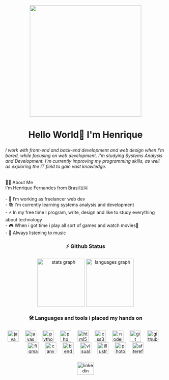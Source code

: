 <div align="center">
  <img height="350" src="https://i.pinimg.com/736x/74/07/0a/74070a34691822fcf035842852ef8c4d.jpg"  />
</div>

###

<h1 align="center">Hello World👋 I'm Henrique</h1>

###


###

<h6 align="left">I work with front-end and back-end development and web design when I'm bored, while focusing on web development. I'm studying Systems Analysis and Development. I'm currently improving my programming skills, as well as exploring the IT field to gain vast knowledge.</h6>

###

<p align="left">👩‍💻  About Me <br>I'm Henrique Fernandes from Brasil🇧🇷<br><br>- 🔭 I’m working as freelancer web dev<br>- 📚 I'm currently learning systems analysis and development<br>- ⚡ In my free time I program, write, design and like to study everything about technology<br>- 🎮 When i got time i play all sort of games and watch movies🎥<br>- 🎵 Always listening to music</p>

###

<h3 align="center">⚡ Github Status</h3>

###

<div align="center">
  <img src="https://github-readme-stats.vercel.app/api?username=HenriqueUE&hide_title=false&hide_rank=false&show_icons=true&include_all_commits=true&count_private=true&disable_animations=false&theme=default&locale=en&hide_border=false&order=1&custom_title=HENRIQUEUE's%20GitHub%20Stats" height="150" alt="stats graph"  />
  <img src="https://github-readme-stats.vercel.app/api/top-langs?username=HenriqueUE&locale=en&hide_title=false&layout=compact&card_width=320&langs_count=6&theme=default&hide_border=false&order=2" height="150" alt="languages graph"  />
</div>

###

<h3 align="center">🛠 Languages and tools i placed my hands on</h3>

###

<div align="center">
  <img src="https://cdn.jsdelivr.net/gh/devicons/devicon/icons/java/java-original.svg" height="35" alt="java logo"  />
  <img width="12" />
  <img src="https://cdn.jsdelivr.net/gh/devicons/devicon/icons/javascript/javascript-original.svg" height="35" alt="javascript logo"  />
  <img width="12" />
  <img src="https://cdn.jsdelivr.net/gh/devicons/devicon/icons/python/python-plain.svg" height="35" alt="python logo"  />
  <img width="12" />
  <img src="https://cdn.jsdelivr.net/gh/devicons/devicon/icons/php/php-original.svg" height="35" alt="php logo"  />
  <img width="12" />
  <img src="https://cdn.jsdelivr.net/gh/devicons/devicon/icons/html5/html5-original-wordmark.svg" height="35" alt="html5 logo"  />
  <img width="12" />
  <img src="https://cdn.jsdelivr.net/gh/devicons/devicon/icons/css3/css3-original-wordmark.svg" height="35" alt="css3 logo"  />
  <img width="12" />
  <img src="https://cdn.jsdelivr.net/gh/devicons/devicon/icons/nodejs/nodejs-plain-wordmark.svg" height="35" alt="nodejs logo"  />
  <img width="12" />
  <img src="https://cdn.jsdelivr.net/gh/devicons/devicon/icons/git/git-original.svg" height="35" alt="git logo"  />
  <img width="12" />
  <img src="https://cdn.jsdelivr.net/gh/devicons/devicon/icons/github/github-original.svg" height="35" alt="github logo"  />
  <img width="12" />
  <img src="https://cdn.jsdelivr.net/gh/devicons/devicon/icons/figma/figma-original.svg" height="35" alt="figma logo"  />
  <img width="12" />
  <img src="https://cdn.jsdelivr.net/gh/devicons/devicon/icons/canva/canva-original.svg" height="35" alt="canva logo"  />
  <img width="12" />
  <img src="https://cdn.jsdelivr.net/gh/devicons/devicon/icons/blender/blender-original.svg" height="35" alt="blender logo"  />
  <img width="12" />
  <img src="https://cdn.jsdelivr.net/gh/devicons/devicon/icons/visualstudio/visualstudio-plain.svg" height="35" alt="visualstudio logo"  />
  <img width="12" />
  <img src="https://cdn.jsdelivr.net/gh/devicons/devicon/icons/illustrator/illustrator-line.svg" height="35" alt="illustrator logo"  />
  <img width="12" />
  <img src="https://cdn.jsdelivr.net/gh/devicons/devicon/icons/photoshop/photoshop-plain.svg" height="35" alt="photoshop logo"  />
  <img width="12" />
  <img src="https://cdn.jsdelivr.net/gh/devicons/devicon/icons/aftereffects/aftereffects-plain.svg" height="35" alt="aftereffects logo"  />
</div>

###

###

<div align="center">
  <a href="www.linkedin.com/in/henriquefernandes000" target="_blank">
    <img src="https://raw.githubusercontent.com/maurodesouza/profile-readme-generator/master/src/assets/icons/social/linkedin/default.svg" width="52" height="40" alt="linkedin logo"  />
  </a>
</div>

###

<br clear="both">

###
